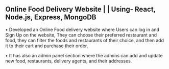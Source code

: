 ## Online Food Delivery Website | | Using- React, Node.js, Express, MongoDB

• Developed an Online Food delivery website where Users can log in and Sign Up on the website, They can choose their preferred restaurant and food, they can filter the foods and restaurants of their choice, and then add it to their cart and purchase their order.

• It has also an admin panel section where the admins can add and update new food, restaurants, delivery agents, and their addresses.
